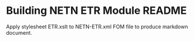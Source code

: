 # Building NETN ETR Module README

Apply stylesheet ETR.xslt to NETN-ETR.xml FOM file to produce markdown document.
